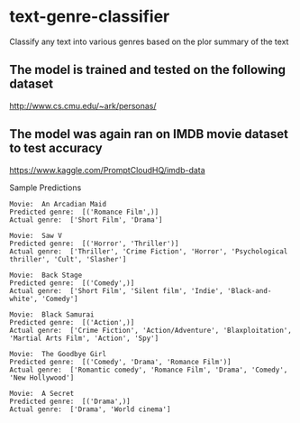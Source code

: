 # text-genre-classifier
Classify any text into various genres based on the plor summary of the text

## The model is trained and tested on the following dataset
http://www.cs.cmu.edu/~ark/personas/

## The model was again ran on IMDB movie dataset to test accuracy
https://www.kaggle.com/PromptCloudHQ/imdb-data


Sample Predictions
```
Movie:  An Arcadian Maid 
Predicted genre:  [('Romance Film',)]
Actual genre:  ['Short Film', 'Drama'] 

Movie:  Saw V 
Predicted genre:  [('Horror', 'Thriller')]
Actual genre:  ['Thriller', 'Crime Fiction', 'Horror', 'Psychological thriller', 'Cult', 'Slasher']

Movie:  Back Stage 
Predicted genre:  [('Comedy',)]
Actual genre:  ['Short Film', 'Silent film', 'Indie', 'Black-and-white', 'Comedy'] 

Movie:  Black Samurai 
Predicted genre:  [('Action',)]
Actual genre:  ['Crime Fiction', 'Action/Adventure', 'Blaxploitation', 'Martial Arts Film', 'Action', 'Spy'] 

Movie:  The Goodbye Girl 
Predicted genre:  [('Comedy', 'Drama', 'Romance Film')]
Actual genre:  ['Romantic comedy', 'Romance Film', 'Drama', 'Comedy', 'New Hollywood'] 

Movie:  A Secret 
Predicted genre:  [('Drama',)]
Actual genre:  ['Drama', 'World cinema'] 
```

